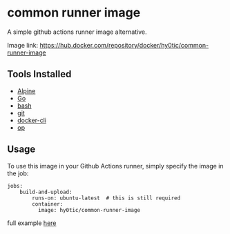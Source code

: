 # common runner image
A simple github actions runner image alternative.

Image link: https://hub.docker.com/repository/docker/hy0tic/common-runner-image

## Tools Installed
- [Alpine](https://github.com/alpinelinux/alpine-make-vm-image)
- [Go](https://github.com/golang/go)
- [bash](https://github.com/bminor/bash)
- [git](https://github.com/git/git)
- [docker-cli](https://github.com/docker/cli)
- [op](https://github.com/lesiw/ops)

## Usage
To use this image in your Github Actions runner, simply specify the image in the job:
```
jobs:
    build-and-upload:
        runs-on: ubuntu-latest  # this is still required
        container: 
          image: hy0tic/common-runner-image
```
full example [here](.github/workflows/build-and-upload.yml)